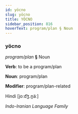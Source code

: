 ```yaml
---
id: yöcno
slug: yöcno
title: YÖCNO
sidebar_position: 816
hoverText: program/plan § Noun
---
```


### yöcno

*program/plan* **§** Noun

**Verb**: to be a program/plan

**Noun**: program/plan

**Modifier**: program/plan-related

Hindi  [joːd͡ʒ.n̪äː]

*Indo-Iranian Language Family*